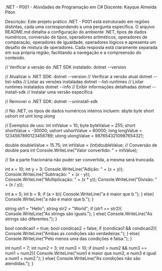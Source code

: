 .NET - P001 - Atividades de Programação em C#
Discente: Kayque Almeida Piton

Descrição:
Este projeto prático .NET - P001 está estruturado em regiões distintas, cada uma correspondendo a uma pergunta específica. O arquivo README.md detalha a configuração do ambiente .NET, tipos de dados numéricos, conversão de tipos, operadores aritméticos, operadores de comparação, operadores de igualdade, operadores lógicos e apresenta um desafio de mistura de operadores. Cada resposta está claramente separada em sua própria região, facilitando a navegação e a compreensão do conteúdo.

<!-- region: 1. Configuração do Ambiente -->

// Verificar a versão do .NET SDK instalado:
dotnet --version

// Atualizar o .NET SDK:
dotnet --version               // Verificar a versão atual
dotnet --list-sdks             // Listar as versões instaladas
dotnet --list-runtimes         // Listar runtimes instalados
dotnet --info                  // Exibir informações detalhadas
dotnet --install-sdk <version>  // Instalar uma versão específica

// Remover o .NET SDK:
dotnet --uninstall-sdk <version>

<!-- endregion -->

<!-- region: 2. Tipos de Dados Numéricos Inteiros no .NET -->

// No .NET, os tipos de dados numéricos inteiros incluem:
sbyte
byte
short
ushort
int
uint
long
ulong

// Exemplos de uso:
int intValue = 10;
byte byteValue = 255;
short shortValue = -30000;
ushort ushortValue = 60000;
long longValue = 1234567890123456789;
ulong ulongValue = 9876543210987654321;

<!-- endregion -->

<!-- region: 3. Conversão de Tipos de Dados -->

double doubleValue = 15.75;
int intValue = (int)doubleValue; // Conversão de double para int
Console.WriteLine("Valor convertido: " + intValue);

// Se a parte fracionária não puder ser convertida, a mesma será truncada.

<!-- endregion -->

<!-- region: 4. Operadores Aritméticos -->

int x = 10;
int y = 3;
Console.WriteLine("Adição: " + (x + y));
Console.WriteLine("Subtração: " + (x - y));
Console.WriteLine("Multiplicação: " + (x * y));
Console.WriteLine("Divisão: " + (x / y));

<!-- endregion -->

<!-- region: 5. Operadores de Comparação -->

int a = 5;
int b = 8;
if (a > b){
    Console.WriteLine("a é maior que b.");
}
else{
    Console.WriteLine("a não é maior que b.");
}

<!-- endregion -->

<!-- region: 6. Operadores de Igualdade -->

string str1 = "Hello";
string str2 = "World";
if (str1 == str2){
    Console.WriteLine("As strings são iguais.");
}
else{
    Console.WriteLine("As strings são diferentes.");
}

<!-- endregion -->

<!-- region: 7. Operadores Lógicos -->

bool condicao1 = true;
bool condicao2 = false;
if (condicao1 && condicao2){
    Console.WriteLine("Ambas as condições são verdadeiras.");
}
else{
    Console.WriteLine("Pelo menos uma das condições é falsa.");
}

<!-- endregion -->

<!-- region: 8. Desafio de Mistura de Operadores -->

int num1 = 7;
int num2 = 3;
int num3 = 10;
if (num1 > num2 && num3 == num1 + num2){
    Console.WriteLine("num1 é maior que num2, e num3 é igual a num1 + num2.");
}
else{
    Console.WriteLine("As condições não são atendidas.");
}

<!-- endregion -->

